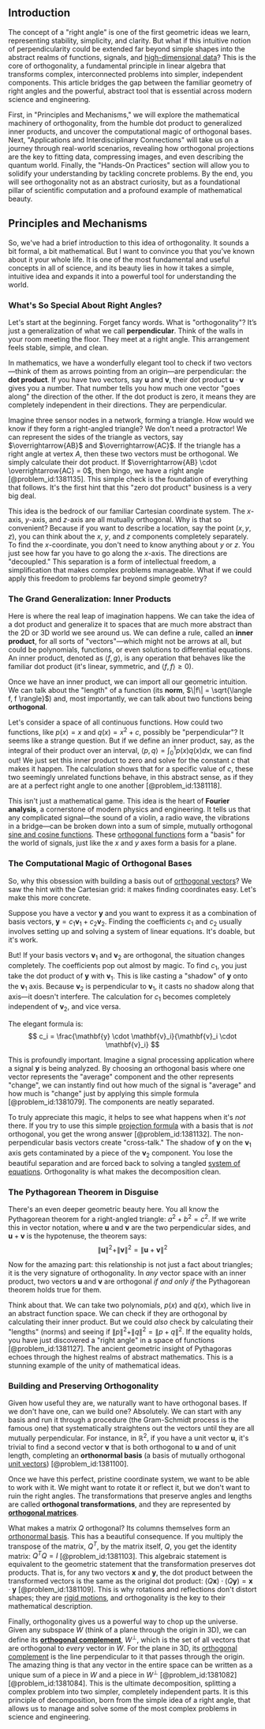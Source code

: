 ## Introduction
The concept of a "right angle" is one of the first geometric ideas we learn, representing stability, simplicity, and clarity. But what if this intuitive notion of perpendicularity could be extended far beyond simple shapes into the abstract realms of functions, signals, and [high-dimensional data](@article_id:138380)? This is the core of orthogonality, a fundamental principle in linear algebra that transforms complex, interconnected problems into simpler, independent components. This article bridges the gap between the familiar geometry of right angles and the powerful, abstract tool that is essential across modern science and engineering.

First, in "Principles and Mechanisms," we will explore the mathematical machinery of orthogonality, from the humble dot product to generalized inner products, and uncover the computational magic of orthogonal bases. Next, "Applications and Interdisciplinary Connections" will take us on a journey through real-world scenarios, revealing how orthogonal projections are the key to fitting data, compressing images, and even describing the quantum world. Finally, the "Hands-On Practices" section will allow you to solidify your understanding by tackling concrete problems. By the end, you will see orthogonality not as an abstract curiosity, but as a foundational pillar of scientific computation and a profound example of mathematical beauty.

## Principles and Mechanisms

So, we've had a brief introduction to this idea of orthogonality. It sounds a bit formal, a bit mathematical. But I want to convince you that you’ve known about it your whole life. It is one of the most fundamental and useful concepts in all of science, and its beauty lies in how it takes a simple, intuitive idea and expands it into a powerful tool for understanding the world.

### What's So Special About Right Angles?

Let's start at the beginning. Forget fancy words. What is "orthogonality"? It’s just a generalization of what we call **perpendicular**. Think of the walls in your room meeting the floor. They meet at a right angle. This arrangement feels stable, simple, and clean.

In mathematics, we have a wonderfully elegant tool to check if two vectors—think of them as arrows pointing from an origin—are perpendicular: the **dot product**. If you have two vectors, say $\mathbf{u}$ and $\mathbf{v}$, their dot product $\mathbf{u} \cdot \mathbf{v}$ gives you a number. That number tells you how much one vector "goes along" the direction of the other. If the dot product is zero, it means they are completely independent in their directions. They are perpendicular.

Imagine three sensor nodes in a network, forming a triangle. How would we know if they form a right-angled triangle? We don't need a protractor! We can represent the sides of the triangle as vectors, say $\overrightarrow{AB}$ and $\overrightarrow{AC}$. If the triangle has a right angle at vertex $A$, then these two vectors must be orthogonal. We simply calculate their dot product. If $\overrightarrow{AB} \cdot \overrightarrow{AC} = 0$, then bingo, we have a right angle [@problem_id:1381135]. This simple check is the foundation of everything that follows. It's the first hint that this "zero dot product" business is a very big deal.

This idea is the bedrock of our familiar Cartesian coordinate system. The $x$-axis, $y$-axis, and $z$-axis are all mutually orthogonal. Why is that so convenient? Because if you want to describe a location, say the point $(x, y, z)$, you can think about the $x$, $y$, and $z$ components completely separately. To find the $x$-coordinate, you don't need to know anything about $y$ or $z$. You just see how far you have to go along the $x$-axis. The directions are "decoupled." This separation is a form of intellectual freedom, a simplification that makes complex problems manageable. What if we could apply this freedom to problems far beyond simple geometry?

### The Grand Generalization: Inner Products

Here is where the real leap of imagination happens. We can take the idea of a dot product and generalize it to spaces that are much more abstract than the 2D or 3D world we see around us. We can define a rule, called an **inner product**, for all sorts of "vectors"—which might not be arrows at all, but could be polynomials, functions, or even solutions to differential equations. An inner product, denoted as $\langle f, g \rangle$, is any operation that behaves like the familiar dot product (it's linear, symmetric, and $\langle f, f \rangle \ge 0$).

Once we have an inner product, we can import all our geometric intuition. We can talk about the "length" of a function (its **norm**, $\|f\| = \sqrt{\langle f, f \rangle}$) and, most importantly, we can talk about two functions being **orthogonal**.

Let's consider a space of all continuous functions. How could two functions, like $p(x) = x$ and $q(x) = x^2+c$, possibly be "perpendicular"? It seems like a strange question. But if we define an inner product, say, as the integral of their product over an interval, $\langle p, q \rangle = \int_{0}^{1} p(x)q(x) dx$, we can find out! We just set this inner product to zero and solve for the constant $c$ that makes it happen. The calculation shows that for a specific value of $c$, these two seemingly unrelated functions behave, in this abstract sense, as if they are at a perfect right angle to one another [@problem_id:1381118].

This isn't just a mathematical game. This idea is the heart of **Fourier analysis**, a cornerstone of modern physics and engineering. It tells us that any complicated signal—the sound of a violin, a radio wave, the vibrations in a bridge—can be broken down into a sum of simple, mutually orthogonal [sine and cosine functions](@article_id:171646). These [orthogonal functions](@article_id:160442) form a "basis" for the world of signals, just like the $x$ and $y$ axes form a basis for a plane.

### The Computational Magic of Orthogonal Bases

So, why this obsession with building a basis out of [orthogonal vectors](@article_id:141732)? We saw the hint with the Cartesian grid: it makes finding coordinates easy. Let's make this more concrete.

Suppose you have a vector $\mathbf{y}$ and you want to express it as a combination of basis vectors, $\mathbf{y} = c_1 \mathbf{v}_1 + c_2 \mathbf{v}_2$. Finding the coefficients $c_1$ and $c_2$ usually involves setting up and solving a system of linear equations. It's doable, but it's work.

But! If your basis vectors $\mathbf{v}_1$ and $\mathbf{v}_2$ are orthogonal, the situation changes completely. The coefficients pop out almost by magic. To find $c_1$, you just take the dot product of $\mathbf{y}$ with $\mathbf{v}_1$. This is like casting a "shadow" of $\mathbf{y}$ onto the $\mathbf{v}_1$ axis. Because $\mathbf{v}_2$ is perpendicular to $\mathbf{v}_1$, it casts no shadow along that axis—it doesn't interfere. The calculation for $c_1$ becomes completely independent of $\mathbf{v}_2$, and vice versa.

The elegant formula is:
$$ c_i = \frac{\mathbf{y} \cdot \mathbf{v}_i}{\mathbf{v}_i \cdot \mathbf{v}_i} $$

This is profoundly important. Imagine a signal processing application where a signal $\mathbf{y}$ is being analyzed. By choosing an orthogonal basis where one vector represents the "average" component and the other represents "change", we can instantly find out how much of the signal is "average" and how much is "change" just by applying this simple formula [@problem_id:1381079]. The components are neatly separated.

To truly appreciate this magic, it helps to see what happens when it's *not* there. If you try to use this simple [projection formula](@article_id:151670) with a basis that is *not* orthogonal, you get the wrong answer [@problem_id:1381132]. The non-perpendicular basis vectors create "cross-talk." The shadow of $\mathbf{y}$ on the $\mathbf{v}_1$ axis gets contaminated by a piece of the $\mathbf{v}_2$ component. You lose the beautiful separation and are forced back to solving a tangled [system of equations](@article_id:201334). Orthogonality is what makes the decomposition clean.

### The Pythagorean Theorem in Disguise

There's an even deeper geometric beauty here. You all know the Pythagorean theorem for a right-angled triangle: $a^2 + b^2 = c^2$. If we write this in vector notation, where $\mathbf{u}$ and $\mathbf{v}$ are the two perpendicular sides, and $\mathbf{u}+\mathbf{v}$ is the hypotenuse, the theorem says:
$$ \|\mathbf{u}\|^2 + \|\mathbf{v}\|^2 = \|\mathbf{u}+\mathbf{v}\|^2 $$

Now for the amazing part: this relationship is not just a fact about triangles; it is the very signature of orthogonality. In *any* vector space with an inner product, two vectors $\mathbf{u}$ and $\mathbf{v}$ are orthogonal *if and only if* the Pythagorean theorem holds true for them.

Think about that. We can take two polynomials, $p(x)$ and $q(x)$, which live in an abstract function space. We can check if they are orthogonal by calculating their inner product. But we could *also* check by calculating their "lengths" (norms) and seeing if $\|p\|^2 + \|q\|^2 = \|p+q\|^2$. If the equality holds, you have just discovered a "right angle" in a space of functions [@problem_id:1381127]. The ancient geometric insight of Pythagoras echoes through the highest realms of abstract mathematics. This is a stunning example of the unity of mathematical ideas.

### Building and Preserving Orthogonality

Given how useful they are, we naturally want to have orthogonal bases. If we don't have one, can we build one? Absolutely. We can start with any basis and run it through a procedure (the Gram-Schmidt process is the famous one) that systematically straightens out the vectors until they are all mutually perpendicular. For instance, in $\mathbb{R}^2$, if you have a unit vector $\mathbf{u}$, it's trivial to find a second vector $\mathbf{v}$ that is both orthogonal to $\mathbf{u}$ and of unit length, completing an **orthonormal basis** (a basis of mutually orthogonal [unit vectors](@article_id:165413)) [@problem_id:1381100].

Once we have this perfect, pristine coordinate system, we want to be able to work with it. We might want to rotate it or reflect it, but we don't want to ruin the right angles. The transformations that preserve angles and lengths are called **orthogonal transformations**, and they are represented by **[orthogonal matrices](@article_id:152592)**.

What makes a matrix $Q$ orthogonal? Its columns themselves form an [orthonormal basis](@article_id:147285). This has a beautiful consequence. If you multiply the transpose of the matrix, $Q^T$, by the matrix itself, $Q$, you get the identity matrix: $Q^T Q = I$ [@problem_id:1381103]. This algebraic statement is equivalent to the geometric statement that the transformation preserves dot products. That is, for any two vectors $\mathbf{x}$ and $\mathbf{y}$, the dot product between the transformed vectors is the same as the original dot product: $(Q\mathbf{x}) \cdot (Q\mathbf{y}) = \mathbf{x} \cdot \mathbf{y}$ [@problem_id:1381109]. This is why rotations and reflections don't distort shapes; they are [rigid motions](@article_id:170029), and orthogonality is the key to their mathematical description.

Finally, orthogonality gives us a powerful way to chop up the universe. Given any subspace $W$ (think of a plane through the origin in 3D), we can define its **[orthogonal complement](@article_id:151046)**, $W^{\perp}$, which is the set of all vectors that are orthogonal to *every* vector in $W$. For the plane in 3D, its [orthogonal complement](@article_id:151046) is the line perpendicular to it that passes through the origin. The amazing thing is that any vector in the entire space can be written as a unique sum of a piece in $W$ and a piece in $W^{\perp}$ [@problem_id:1381082] [@problem_id:1381084]. This is the ultimate decomposition, splitting a complex problem into two simpler, completely independent parts. It is this principle of decomposition, born from the simple idea of a right angle, that allows us to manage and solve some of the most complex problems in science and engineering.